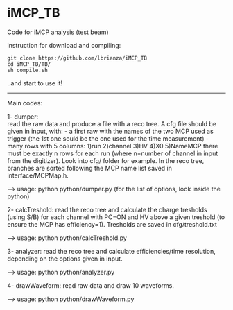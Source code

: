 iMCP_TB
=======

Code for iMCP analysis (test beam)

instruction for download and compiling:

	git clone https://github.com/lbrianza/iMCP_TB
	cd iMCP_TB/TB/
	sh compile.sh

..and start to use it!

------------------------------------------------------
Main codes:

1- dumper: 	
		read the raw data and produce a file with a reco tree. A cfg file should be given in input, with:
		- a first raw with the names of the two MCP used as trigger (the 1st one sould be the one used for the time measurement)
		- many rows with 5 columns:
		1)run 2)channel 3)HV 4)X0 5)NameMCP
		there must be exactly n rows for each run (where n=number of channel in input from the digitizer). Look into cfg/ folder for example.
		In the reco tree, branches are sorted following the MCP name list saved in interface/MCPMap.h.

--> usage:      python python/dumper.py
(for the list of options, look inside the python)	

2- calcTreshold:
		read the reco tree and calculate the charge tresholds (using S/B) for each channel with PC=ON and HV above a given treshold
		(to ensure the MCP has efficiency=1). Tresholds are saved in cfg/treshold.txt

--> usage: 	python python/calcTreshold.py


3- analyzer:
		read the reco tree and calculate efficiencies/time resolution, depending on the options given in input.

--> usage:      python python/analyzer.py


4- drawWaveform:
		read raw data and draw 10 waveforms.

--> usage:
		python python/drawWaveform.py
